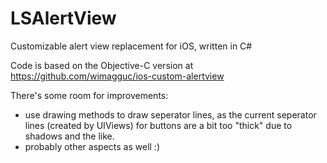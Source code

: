LSAlertView
===========

Customizable alert view replacement for iOS, written in C#

Code is based on the Objective-C version at https://github.com/wimagguc/ios-custom-alertview

There's some room for improvements:
- use drawing methods to draw seperator lines, as the current seperator lines (created by UIViews) for buttons are a bit too "thick" due to shadows and the like.
- probably other aspects as well :)
